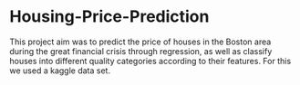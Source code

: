 # Housing-Price-Prediction
This project aim was to predict the price of houses in the Boston area during the great financial crisis through regression, as well as classify houses into different quality categories according to their features. For this we used a kaggle data set.
